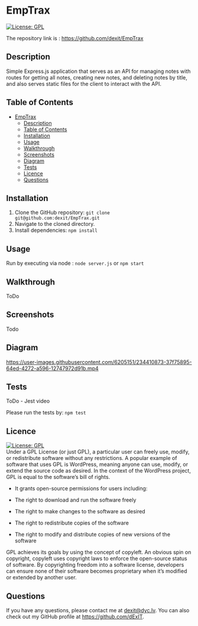 # EmpTrax
  [![License: GPL](https://img.shields.io/badge/License-GPL-green.svg)](https://opensource.org/licenses/GPL)

 
The repository link is : https://github.com/dexit/EmpTrax

## Description
Simple Express.js application that serves as an API for managing notes with routes for getting all notes, creating new notes, and deleting notes by title, and also serves static files for the client to interact with the API.

## Table of Contents
- [EmpTrax](#emptrax)
  - [Description](#description)
  - [Table of Contents](#table-of-contents)
  - [Installation](#installation)
  - [Usage](#usage)
  - [Walkthrough](#walkthrough)
  - [Screenshots](#screenshots)
  - [Diagram](#example)
  - [Tests](#tests)
  - [Licence](#licence)
  - [Questions](#questions)


## Installation

1. Clone the GitHub repository:
``` git clone git@github.com:dexit/EmpTrax.git ```
2. Navigate to the cloned directory.
3. Install dependencies:
``` npm install ```

## Usage

Run by executing via node :
``` node server.js ``` or ``` npm start ```


## Walkthrough

ToDo

## Screenshots

Todo

## Diagram

https://user-images.githubusercontent.com/6205151/234410873-37f75895-64ed-4272-a596-12747972d91b.mp4


## Tests

ToDo - Jest video


Please run the tests by:
``` npm test ```

## Licence
  [![License: GPL](https://img.shields.io/badge/License-GPL-green.svg)](https://opensource.org/licenses/GPL)
  \
Under a GPL License (or just GPL), a particular user can freely use, modify, or redistribute software without any restrictions. A popular example of software that uses GPL is WordPress, meaning anyone can use, modify, or extend the source code as desired. In the context of the WordPress project, GPL is equal to the software’s bill of rights.

- It grants open-source permissions for users including:

- The right to download and run the software freely

- The right to make changes to the software as desired

- The right to redistribute copies of the software

- The right to modify and distribute copies of new versions of the software

GPL achieves its goals by using the concept of copyleft. An obvious spin on copyright, copyleft uses copyright laws to enforce the open-source status of software. By copyrighting freedom into a software license, developers can ensure none of their software becomes proprietary when it’s modified or extended by another user.
  
## Questions
  
  If you have any questions, please contact me at dexit@dyc.lv. You can also check out my GitHub profile at <https://github.com/dExIT>.
